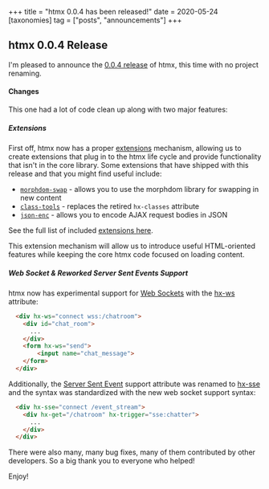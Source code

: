 +++
title = "htmx 0.0.4 has been released!"
date = 2020-05-24
[taxonomies]
tag = ["posts", "announcements"]
+++

## htmx 0.0.4 Release

I'm pleased to announce the [0.0.4 release](https://unpkg.com/browse/htmx.org@0.0.4/) of htmx, this time with no 
project renaming.

#### Changes

This one had a lot of code clean up along with two major features:

##### Extensions

First off, htmx now has a proper [extensions](/extensions) mechanism, allowing us to create extensions that plug
in to the htmx life cycle and provide functionality that isn't in the core library.  Some extensions that have shipped
with this release and that you might find useful include:

* [`morphdom-swap`](/extensions/morphdom-swap) - allows you to use the morphdom library for swapping in new content
* [`class-tools`](/extensions/class-tools) - replaces the retired `hx-classes` attribute
* [`json-enc`](/extensions/json-enc) - allows you to encode AJAX request bodies in JSON

See the full list of included [extensions here](/extensions#included).

This extension mechanism will allow us to introduce useful HTML-oriented features while keeping the core htmx code
focused on loading content.

##### Web Socket & Reworked Server Sent Events Support

htmx now has experimental support for [Web Sockets](https://developer.mozilla.org/en-US/docs/Web/API/WebSockets_API/Writing_WebSocket_client_applications)
with the [hx-ws](/attributes/hx-ws) attribute:

```html
  <div hx-ws="connect wss:/chatroom">
    <div id="chat_room">
      ...
    </div>
    <form hx-ws="send">
        <input name="chat_message">
    </form>
  </div>
```

Additionally, the [Server Sent Event](https://developer.mozilla.org/en-US/docs/Web/API/Server-sent_events/Using_server-sent_events)
support attribute was renamed to [hx-sse](/attributes/hx-sse) and the syntax was standardized with the new web socket support
syntax:

```html
  <div hx-sse="connect /event_stream">
    <div hx-get="/chatroom" hx-trigger="sse:chatter">
      ...
    </div>
  </div>
```

There were also many, many bug fixes, many of them contributed by other developers.  So a big thank you to everyone
who helped!

Enjoy!

